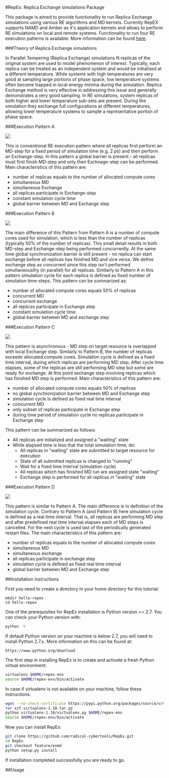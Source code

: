 #RepEx: Replica Exchange simulations Package

This package is aimed to provide functionality to run Replica Exchange simulations using various RE algorithms and MD kernels. Currently RepEX supports NAMD and Amber as it's application kernels and allows to perform RE simulations on local and remote systems. Functionality to run four RE execution patterns is available. More information can be found [here](http://radical-cybertools.github.io/RepEx/).


###Theory of Replica Exchange simulations

In Parallel Tempering (Replica Exchange) simulations N replicas of the original system are used to model phenomenon of interest. Typically, each replica can be treated as an independent system and would be initialised at a different temperature. While systems with high temperatures are very good at  sampling large portions of phase space, low temperature systems often become trapped in local energy minima during the simulation. Replica Exchange method is very effective in addressing this issue and generally demonstrates a very good sampling. In RE simulations, system replicas of both higher and lower temperature sub-sets are present. During the simulation they exchange full configurations at different temperatures, allowing lower temperature systems to sample a representative portion of phase space.

###Execution Pattern A

![](https://github.com/radical-cybertools/RepEx/blob/gh-pages/images/pattern-a.jpg)

This is conventional RE execution pattern where all replicas first perform an MD-step for a fixed period of simulation time (e.g. 2 ps) and then perform an Exchange-step. In this pattern a global barrier is present - all replicas must first finish MD-step and only then Exchnage-step can be performed. Main characteristics of this pattern are:
* number of replicas equals to the number of allocated compute cores
* simultaneous MD
* simultaneous Exchange
* all replicas participate in Exchange-step
* constant simulation cycle time
* global barrier between MD and Exchange step

###Execution Pattern B

![](https://github.com/radical-cybertools/RepEx/blob/gh-pages/images/pattern-b.jpg)

The main difference of this Pattern from Pattern A is a number of compute cores used for simulation, which is less than the number of replicas (typically 50% of the number of replicas). This small detail results in both MD-step and Exchange-step being performed concurrently. At the same time global synchronization barrier is still present - no replica can start exchange before all replicas has finished MD and vice versa. We define exchange step as concurrent since this step isn't performed simultaneouslhy (in parallel) for all replicas. Similarly to Pattern A in this pattern simulation cycle for each replica is defined as fixed number of simulation time-steps. This pattern can be summarized as:
* number of allocated compute cores equals 50% of replicas
* concurrent MD 
* concurrent exchange
* all replicas participate in Exchange step
* constant simulation cycle time
* global barrier between MD and exchange step

###Execution Pattern C

![](https://github.com/radical-cybertools/RepEx/blob/gh-pages/images/pattern-c.jpg)

This pattern is asynchronous - MD step on target resource is overlapped with local Exchange step. Similarly to Pattern B, the number of replicas exceeds allocated compute cores. Simulation cycle is defined as a fixed time interval, during which replicas are performing MD step. After cycle time elapses, some of the replicas are still performing MD step but some are ready for exchange. At this point exchange step involving replicas which has finished MD step is performed. Main characteristics of this pattern are:
* number of allocated compute cores equals 50% of replicas
* no global synchronization barrier between MD and Exchange step
* simulation cycle is defined as fixed real time interval 
* concurrent MD
* only subset of replicas participate in Exchange step
* during time period of simulation cycle no replicas participate in Exchange step

This pattern can be summarized as follows:
 * All replicas are initialized and assigned a "waiting" state
 * While elapsed time is less that the total simulation time, do:  
    * All replicas in "waiting" state are submitted to target resource for execution
 	* State of all submitted replicas is changed to "running"
    * Wait for a fixed time interval (simulation cycle)
    * All replicas which has finished MD run are assigned state "waiting"
    * Exchange step is performed for all replicas in "waiting" state
       
###Execution Pattern D

![](https://github.com/radical-cybertools/RepEx/blob/gh-pages/images/pattern-d.jpg)

This pattern is similar to Pattern A. The main difference is in definition of the 
simulation cycle. Contrary to Pattern A (and Pattern B) here simulation cycle is defined as 
a real time interval. That is, all replicas are performing MD step and after predefined real time interval elapses each of MD steps is cancelled. For the next cycle is used last of the periodically generated restart files. The main characteristics of this pattern are:
* number of replicas equals to the number of allocated compute cores
* simultaneous MD
* simultaneous exchange
* all replicas participate in exchange step
* simulation cycle is defined as fixed real time interval 
* global barrier between MD and Exchange step

##Installation instructions

First you need to create a directory in your home directory for this tutorial:
```
mkdir hello-repex
cd hello-repex
``` 
One of the prerequisites for RepEx installation is Python version >= 2.7. You can check your Python version with:
```bash
python -V
```
If default Python version on your machine is below 2.7, you will need to install Python 2.7.x. More information on this can be found at:
```
https://www.python.org/download 
```
The first step in installing RepEx is to create and activate a fresh Python virtual environment:
```bash
virtualenv $HOME/repex-env 
source $HOME/repex-env/bin/activate
```
In case if virtualenv is not available on your machine, follow these instructions:
```bash
wget --no-check-certificate https://pypi.python.org/packages/source/v/virtualenv/virtualenv-1.10.tar.gz
tar xzf virtualenv-1.10.tar.gz
python virtualenv-1.10/virtualenv.py $HOME/repex-env
source $HOME/repex-env/bin/activate
```
Now you can install RepEx:
```bash
git clone https://github.com/radical-cybertools/RepEx.git
cd RepEx
git checkout feature/enmd
python setup.py install
```
If installation completed successfully you are ready to go.

##Usage



